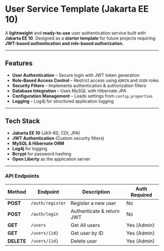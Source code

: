 # **User Service Template (Jakarta EE 10)**

A **lightweight** and **ready-to-use** user authentication service built with **Jakarta EE 10**. Designed as a **starter template** for future projects requiring **JWT-based authentication and role-based authorization**.

---

## Features

- **User Authentication** –  Secure login with JWT token generation  
- **Role-Based Access Control** –  Restrict access using `ADMIN` and `USER` roles  
- **Security Filters** –  Implements authentication & authorization filters  
- **Database Integration** –  Uses MySQL with Hibernate JPA  
- **Configuration Management** –  Loads settings from `config.properties`  
- **Logging** – Log4j for structured application logging

---

## Tech Stack

- **Jakarta EE 10** (JAX-RS, CDI, JPA)
- **JWT Authentication** (Custom security filters)
- **MySQL & Hibernate ORM**
- **Log4j** for logging
- **Bcrypt** for password hashing
- **Open Liberty** as the application server

---

### **API Endpoints**

| Method  | Endpoint    | Description               | Auth Required |
|---------|-------------|---------------------------|------------|
|  **POST**  | `/auth/register` | Register a new user       |  No       |
|  **POST**  | `/auth/login` | Authenticate & return JWT |  No       |
|  **GET**   | `/users`    | Get All users             | Yes (Admin) |
|  **GET**   | `/users/{id}` | Get user by ID            | Yes (Admin) |
|  **DELETE** | `/users/{id}` | Delete user               | Yes (Admin) |

